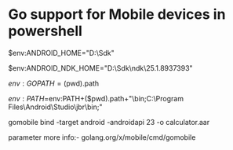 # Go support for Mobile devices in powershell
$env:ANDROID_HOME="D:\Sdk"

$env:ANDROID_NDK_HOME="D:\Sdk\ndk\25.1.8937393"

$env:GOPATH=($pwd).path

$env:PATH=$env:PATH+($pwd).path+"\bin;C:\Program Files\Android\Studio\jbr\bin;"

gomobile bind -target android -androidapi 23 -o calculator.aar


parameter more info:- golang.org/x/mobile/cmd/gomobile
